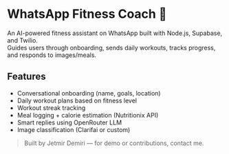 # WhatsApp Fitness Coach 💪

An AI-powered fitness assistant on WhatsApp built with Node.js, Supabase, and Twilio.  
Guides users through onboarding, sends daily workouts, tracks progress, and responds to images/meals.

## Features
- Conversational onboarding (name, goals, location)
- Daily workout plans based on fitness level
- Workout streak tracking
- Meal logging + calorie estimation (Nutritionix API)
- Smart replies using OpenRouter LLM
- Image classification (Clarifai or custom)

> Built by Jetmir Demiri — for demo or contributions, contact me.

